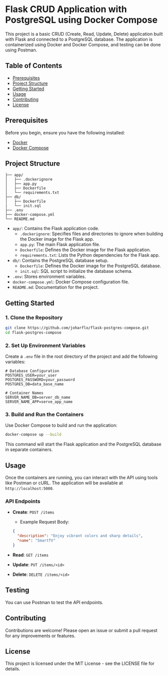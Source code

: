 # Flask CRUD Application with PostgreSQL using Docker Compose

This project is a basic CRUD (Create, Read, Update, Delete) application built with Flask and connected to a PostgreSQL database. The application is containerized using Docker and Docker Compose, and testing can be done using Postman.

## Table of Contents

- [Prerequisites](#prerequisites)
- [Project Structure](#project-structure)
- [Getting Started](#getting-started)
- [Usage](#usage)
- [Contributing](#contributing)
- [License](#license)

## Prerequisites

Before you begin, ensure you have the following installed:

- [Docker](https://www.docker.com/)
- [Docker Compose](https://docs.docker.com/compose/)

## Project Structure

```
├── app/
│   ├── .dockerignore
│   ├── app.py
│   ├── Dockerfile 
│   └── requirements.txt
├── db/
│   ├── Dockerfile
|   └── init.sql  
├── .env
├── docker-compose.yml
└── README.md
```

- `app/`: Contains the Flask application code.
    - `.dockerignore`: Specifies files and directories to ignore when building the Docker image for the Flask app.
    - `app.py`: The main Flask application file.
    - `Dockerfile`: Defines the Docker image for the Flask application.
    - `requirements.txt`: Lists the Python dependencies for the Flask app.
- `db/`: Contains the PostgreSQL database setup.
    - `Dockerfile`: Defines the Docker image for the PostgreSQL database.
    - `init.sql`: SQL script to initialize the database schema.
- `.env`: Stores environment variables.
- `docker-compose.yml`: Docker Compose configuration file.
- `README.md`: Documentation for the project.

## Getting Started

### 1. Clone the Repository

```bash
git clone https://github.com/joharflo/flask-postgres-compose.git
cd flask-postgres-compose
```

### 2. Set Up Environment Variables

Create a `.env` file in the root directory of the project and add the following variables:

```env
# Database Configuration
POSTGRES_USER=your_user
POSTGRES_PASSWORD=your_password
POSTGRES_DB=data_base_name  

# Container Names
SERVER_NAME_DB=server_db_name
SERVER_NAME_APP=serve_app_name
```

### 3. Build and Run the Containers

Use Docker Compose to build and run the application:

```bash
docker-compose up --build
```

This command will start the Flask application and the PostgreSQL database in separate containers.


## Usage

Once the containers are running, you can interact with the API using tools like Postman or cURL. The application will be available at `http://localhost:5000`.

### API Endpoints

- **Create**: `POST /items`
    - Example Request Body:
     ```JSON
     {
       "description": "Enjoy vibrant colors and sharp details",
       "name": "SmartTV"
     }            
- **Read**: `GET /items`

- **Update**: `PUT /items/<id>`
            
- **Delete**: `DELETE /items/<id>`
## Testing

You can use Postman to test the API endpoints.
## Contributing

Contributions are welcome! Please open an issue or submit a pull request for any improvements or features.

## License

This project is licensed under the MIT License - see the LICENSE file for details.
